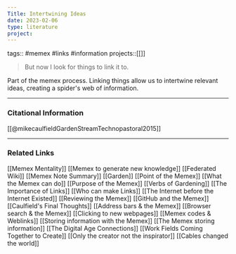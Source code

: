 ```yaml
---
Title: Intertwining Ideas
date: 2023-02-06
type: literature
project:
---
```

tags:: #memex #links #information
projects::[[]]


> But now I look for things to link it to.

Part of the memex process. Linking things allow us to intertwine relevant ideas, creating a spider's web of information.

---
### Citational Information

[[@mikecaulfieldGardenStreamTechnopastoral2015]]

---

### Related Links

[[Memex Mentality]]
[[Memex to generate new knowledge]]
[[Federated Wiki]]
[[Memex Note Summary]]
[[Garden]]
[[Point of the Memex]]
[[What the Memex can do]]
[[Purpose of the Memex]]
[[Verbs of Gardening]]
[[The Importance of Links]]
[[Who can make Links]]
[[The Internet before the Internet Existed]]
[[Reviewing the Memex]]
[[GitHub and the Memex]]
[[Caulfield's Final Thoughts]]
[[Address bars & the Memex]]
[[Browser search & the Memex]]
[[Clicking to new webpages]]
[[Memex codes & Weblinks]]
[[Storing information with the Memex]]
[[The Memex storing information]]
[[The Digital Age Connections]]
[[Work Fields Coming Together to Create]]
[[Only the creator not the inspirator]]
[[Cables changed the world]]